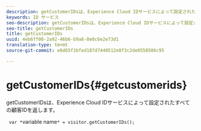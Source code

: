 ```yaml
---
description: getCustomerIDsは、Experience Cloud IDサービスによって設定されたすべての顧客IDを返します。
keywords: ID サービス
seo-description: getCustomerIDsは、Experience Cloud IDサービスによって設定されたすべての顧客IDを返します。
seo-title: getCustomerIDs
title: getCustomerIDs
uuid: 4eb6ff00-2a92-46b6-b9a6-8e0c6e2e73d1
translation-type: tm+mt
source-git-commit: e6d65f1bfed187d7440512e8f3c2de0550506c95

---
```



# getCustomerIDs{#getcustomerids}

getCustomerIDsは、Experience Cloud IDサービスによって設定されたすべての顧客IDを返します。

<!--
Is there anything else we can say about this??
-->

` var *`variable name`* = visitor.getCustomerIDs();`
